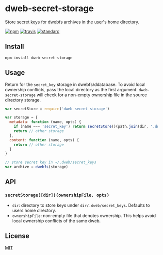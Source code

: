 # dweb-secret-storage

Store secret keys for dwebfs archives in the user's home directory.

[![npm][npm-image]][npm-url]
[![travis][travis-image]][travis-url]
[![standard][standard-image]][standard-url]

## Install

```
npm install dweb-secret-storage
```

## Usage

Return for the `secret_key` storage in dwebfs/ddatabase. To avoid local ownership conflicts, pass the local directory as the first argument. `dweb-secret-storage` will check for a non-empty ownership file in the source directory storage.

```js
var secretStore = require('dweb-secret-storage')

var storage = {
  metadata: function (name, opts) {
    if (name === 'secret_key') return secretStore()(path.join(dir, '.dweb/metadata.ogd'), opts)
    return // other storage
  },
  content: function (name, opts) {
    return // other storage
  }
}

// store secret key in ~/.dweb/secret_keys
var archive = dwebfs(storage)
```

## API

### `secretStorage([dir])(ownershipFile, opts)`

* `dir`: directory to store keys under `dir/.dweb/secret_keys`. Defaults to users home directory.
* `ownershipFile`: non-empty file that denotes ownership. This helps avoid local ownership conflicts of the same dweb.

## License

[MIT](LICENSE.md)

[npm-image]: https://img.shields.io/npm/v/dweb-secret-storage.svg?style=flat-square
[npm-url]: https://www.npmjs.com/package/dweb-secret-storage
[travis-image]: https://img.shields.io/travis/joehand/dweb-secret-storage.svg?style=flat-square
[travis-url]: https://travis-ci.org/joehand/dweb-secret-storage
[standard-image]: https://img.shields.io/badge/code%20style-standard-brightgreen.svg?style=flat-square
[standard-url]: http://npm.im/standard
